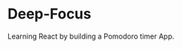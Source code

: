 # Deep-Focus
Learning React by building a Pomodoro timer App.
<!DOCTYPE html>
<html lang="en">
<head>
    <meta charset="UTF-8">
    <meta name="viewport" content="width=device-width, initial-scale=1.0">
    <title>FocusFlow - Fixed Pomodoro Timer</title>
    <script src="https://cdn.tailwindcss.com"></script>
    <link rel="stylesheet" href="https://cdnjs.cloudflare.com/ajax/libs/font-awesome/6.4.0/css/all.min.css">
    <script>
        tailwind.config = {
            darkMode: 'class',
            theme: {
                extend: {
                    colors: {
                        'pomodoro-red': '#e74c3c',
                        'pomodoro-green': '#2ecc71',
                        'pomodoro-blue': '#3498db'
                    },
                    animation: {
                        'fade-in': 'fadeIn 0.3s ease-in-out',
                        'slide-up': 'slideUp 0.3s ease-out'
                    },
                    keyframes: {
                        fadeIn: {
                            '0%': { opacity: 0 },
                            '100%': { opacity: 1 }
                        },
                        slideUp: {
                            '0%': { transform: 'translateY(20px)', opacity: 0 },
                            '100%': { transform: 'translateY(0)', opacity: 1 }
                        }
                    }
                }
            }
        }
    </script>
    <style>
        @import url('https://fonts.googleapis.com/css2?family=Inter:wght@300;400;500;600;700&display=swap');
        
        body {
            font-family: 'Inter', sans-serif;
            transition: background-color 0.3s, color 0.3s;
        }
        
        .tab-content {
            display: none;
            animation: fade-in 0.3s ease-in-out;
        }
        
        .tab-content.active {
            display: block;
        }
        
        .progress-ring__circle {
            transition: stroke-dashoffset 0.35s;
            transform: rotate(-90deg);
            transform-origin: 50% 50%;
        }
        
        .modal {
            transition: opacity 0.3s ease, transform 0.3s ease;
        }
        
        .modal-hidden {
            opacity: 0;
            transform: translateY(20px);
            pointer-events: none;
        }
        
        .session-item:hover, .task-item:hover {
            transform: translateY(-2px);
            box-shadow: 0 10px 15px -3px rgba(0, 0, 0, 0.1);
        }
        
        @keyframes pulse {
            0% { transform: scale(1); }
            50% { transform: scale(1.05); }
            100% { transform: scale(1); }
        }
        
        .pulse {
            animation: pulse 2s infinite;
        }
        
        .dark .nav-link.active {
            border-color: #f8fafc;
        }
    </style>
</head>
<body class="min-h-screen bg-gray-50 dark:bg-gray-900">
    <!-- Navigation -->
    <nav class="bg-white dark:bg-gray-800 shadow-sm">
        <div class="max-w-7xl mx-auto px-4 sm:px-6 lg:px-8">
            <div class="flex justify-between h-16">
                <div class="flex items-center">
                    <div class="flex-shrink-0 flex items-center">
                        <i class="fas fa-clock text-indigo-600 dark:text-indigo-400 text-2xl mr-2"></i>
                        <span class="text-xl font-bold text-gray-900 dark:text-white">FocusFlow</span>
                    </div>
                </div>
                <div class="hidden md:ml-6 md:flex md:items-center md:space-x-8">
                    <a href="#timer" class="nav-link active text-gray-900 dark:text-white inline-flex items-center px-1 pt-1 border-b-2 border-indigo-500 text-sm font-medium" data-tab="timer">
                        Timer
                    </a>
                    <a href="#progress" class="nav-link text-gray-500 hover:text-gray-700 dark:text-gray-300 dark:hover:text-gray-100 inline-flex items-center px-1 pt-1 border-b-2 border-transparent hover:border-gray-300 text-sm font-medium" data-tab="progress">
                        Progress
                    </a>
                </div>
                <div class="flex items-center">
                    <button id="darkModeToggle" class="p-2 rounded-full hover:bg-gray-100 dark:hover:bg-gray-700 mr-3">
                        <i id="darkModeIcon" class="fas fa-moon text-gray-600 dark:text-yellow-300"></i>
                    </button>
                    <button id="settingsBtn" class="p-2 rounded-full hover:bg-gray-100 dark:hover:bg-gray-700">
                        <i class="fas fa-cog text-gray-500 dark:text-gray-300"></i>
                    </button>
                </div>
            </div>
        </div>
    </nav>

    <!-- Main Content -->
    <main class="max-w-7xl mx-auto px-4 sm:px-6 lg:px-8 py-8">
        <!-- Timer Tab -->
        <div id="timer-tab" class="tab-content active">
            <div class="flex flex-col md:flex-row gap-8">
                <!-- Timer Section -->
                <div class="w-full md:w-2/3 bg-white dark:bg-gray-800 rounded-xl shadow-sm p-6">
                    <div class="flex justify-between items-center mb-6">
                        <h2 class="text-2xl font-bold text-gray-900 dark:text-white">Pomodoro Timer</h2>
                        <div class="flex space-x-2">
                            <button id="statsBtn" class="p-2 rounded-full hover:bg-gray-100 dark:hover:bg-gray-700">
                                <i class="fas fa-chart-line text-gray-500 dark:text-gray-300"></i>
                            </button>
                        </div>
                    </div>
                    
                    <!-- Timer Modes -->
                    <div class="flex justify-center mb-8">
                        <div class="inline-flex rounded-md shadow-sm" role="group">
                            <button type="button" data-mode="pomodoro" class="mode-btn px-4 py-2 text-sm font-medium rounded-l-lg border border-gray-200 dark:border-gray-600 bg-indigo-600 text-white">
                                Focus
                            </button>
                            <button type="button" data-mode="shortBreak" class="mode-btn px-4 py-2 text-sm font-medium border-t border-b border-gray-200 dark:border-gray-600 bg-white dark:bg-gray-700 text-gray-700 dark:text-white hover:bg-gray-50 dark:hover:bg-gray-600">
                                Short Break
                            </button>
                            <button type="button" data-mode="longBreak" class="mode-btn px-4 py-2 text-sm font-medium rounded-r-lg border border-gray-200 dark:border-gray-600 bg-white dark:bg-gray-700 text-gray-700 dark:text-white hover:bg-gray-50 dark:hover:bg-gray-600">
                                Long Break
                            </button>
                        </div>
                    </div>
                    
                    <!-- Circular Timer -->
                    <div class="flex justify-center mb-8">
                        <div class="relative w-64 h-64">
                            <svg class="w-full h-full" viewBox="0 0 100 100">
                                <circle class="text-gray-200 dark:text-gray-700" stroke-width="8" stroke="currentColor" fill="transparent" r="40" cx="50" cy="50" />
                                <circle id="progress-circle" class="progress-ring__circle text-indigo-600" stroke-width="8" stroke-linecap="round" stroke="currentColor" fill="transparent" r="40" cx="50" cy="50" />
                            </svg>
                            <div class="absolute inset-0 flex flex-col items-center justify-center">
                                <span id="time-display" class="text-4xl font-bold text-gray-800 dark:text-white">50:00</span>
                                <span id="timer-label" class="text-lg text-gray-500 dark:text-gray-300 mt-2">Focus Time</span>
                            </div>
                        </div>
                    </div>
                    
                    <!-- Timer Controls -->
                    <div class="flex justify-center space-x-4 timer-controls">
                        <button id="startBtn" class="px-6 py-3 bg-indigo-600 text-white font-medium rounded-lg shadow-sm hover:bg-indigo-700 focus:outline-none focus:ring-2 focus:ring-offset-2 focus:ring-indigo-500">
                            <i class="fas fa-play mr-2"></i> Start
                        </button>
                        <button id="pauseBtn" disabled class="px-6 py-3 bg-gray-200 dark:bg-gray-700 text-gray-600 dark:text-gray-300 font-medium rounded-lg shadow-sm focus:outline-none">
                            <i class="fas fa-pause mr-2"></i> Pause
                        </button>
                        <button id="resetBtn" class="px-6 py-3 bg-white dark:bg-gray-700 border border-gray-300 dark:border-gray-600 text-gray-700 dark:text-white font-medium rounded-lg shadow-sm hover:bg-gray-50 dark:hover:bg-gray-600 focus:outline-none focus:ring-2 focus:ring-offset-2 focus:ring-indigo-500">
                            <i class="fas fa-redo mr-2"></i> Reset
                        </button>
                    </div>
                    
                    <!-- Task Input -->
                    <div class="mt-8">
                        <label for="task-input" class="block text-sm font-medium text-gray-700 dark:text-gray-300 mb-2">Current Task</label>
                        <div class="flex">
                            <input type="text" id="task-input" class="flex-1 min-w-0 block w-full px-3 py-2 rounded-l-md border border-gray-300 dark:border-gray-600 focus:outline-none focus:ring-indigo-500 focus:border-indigo-500 sm:text-sm dark:bg-gray-700 dark:text-white" placeholder="What are you working on?">
                            <button id="add-task-btn" class="inline-flex items-center px-4 py-2 border border-transparent text-sm font-medium rounded-r-md text-white bg-indigo-600 hover:bg-indigo-700 focus:outline-none focus:ring-2 focus:ring-offset-2 focus:ring-indigo-500">
                                Add
                            </button>
                        </div>
                    </div>
                    
                    <!-- Current Task Display -->
                    <div id="current-task-container" class="mt-4">
                        <div class="flex items-center justify-between bg-indigo-50 dark:bg-indigo-900/30 p-3 rounded-lg">
                            <div class="flex items-center">
                                <i class="fas fa-check-circle text-indigo-600 dark:text-indigo-400 mr-3"></i>
                                <span id="current-task-text" class="font-medium dark:text-white">Working on project presentation</span>
                            </div>
                            <button id="clear-task-btn" class="text-gray-500 hover:text-gray-700 dark:text-gray-300 dark:hover:text-gray-100">
                                <i class="fas fa-times"></i>
                            </button>
                        </div>
                    </div>
                </div>
                
                <!-- Stats and Sessions Section -->
                <div class="w-full md:w-1/3">
                    <div class="bg-white dark:bg-gray-800 rounded-xl shadow-sm p-6 mb-6">
                        <div class="flex justify-between items-center mb-4">
                            <h3 class="text-lg font-medium text-gray-900 dark:text-white">Today's Progress</h3>
                        </div>
                        <div class="grid grid-cols-3 gap-4 text-center">
                            <div class="bg-indigo-50 dark:bg-indigo-900/30 p-3 rounded-lg relative">
                                <button id="edit-pomodoros" class="absolute top-2 right-2 text-gray-500 hover:text-indigo-600 dark:text-gray-300 dark:hover:text-indigo-400">
                                    <i class="fas fa-edit text-xs"></i>
                                </button>
                                <p class="text-sm text-indigo-600 dark:text-indigo-400 font-medium">Pomodoros</p>
                                <p id="today-pomodoros" class="text-2xl font-bold text-gray-800 dark:text-white">2</p>
                            </div>
                            <div class="bg-blue-50 dark:bg-blue-900/30 p-3 rounded-lg">
                                <p class="text-sm text-blue-600 dark:text-blue-400 font-medium">Focus Time</p>
                                <p id="today-focus-time" class="text-2xl font-bold text-gray-800 dark:text-white">75m</p>
                            </div>
                            <div class="bg-green-50 dark:bg-green-900/30 p-3 rounded-lg">
                                <p class="text-sm text-green-600 dark:text-green-400 font-medium">Tasks</p>
                                <p id="today-tasks" class="text-2xl font-bold text-gray-800 dark:text-white">1</p>
                            </div>
                        </div>
                    </div>
                    
                    <div class="bg-white dark:bg-gray-800 rounded-xl shadow-sm p-6">
                        <div class="flex justify-between items-center mb-4">
                            <h3 class="text-lg font-medium text-gray-900 dark:text-white">Recent Sessions</h3>
                            <button id="view-all-sessions" class="text-sm text-indigo-600 hover:text-indigo-800 dark:text-indigo-400 dark:hover:text-indigo-300">View All</button>
                        </div>
                        <div id="sessions-list" class="space-y-3">
                            <div class="session-item bg-gray-50 dark:bg-gray-700 p-3 rounded-lg">
                                <div class="flex items-center">
                                    <div class="flex-shrink-0">
                                        <div class="h-8 w-8 rounded-full bg-indigo-100 dark:bg-indigo-900 flex items-center justify-center">
                                            <i class="fas fa-check text-indigo-600 dark:text-indigo-400"></i>
                                        </div>
                                    </div>
                                    <div class="ml-3">
                                        <p class="text-sm font-medium text-gray-900 dark:text-white">Working on project presentation</p>
                                        <p class="text-xs text-gray-500 dark:text-gray-400">8/30/2025 • 50 min</p>
                                    </div>
                                </div>
                            </div>
                            <div class="session-item bg-gray-50 dark:bg-gray-700 p-3 rounded-lg">
                                <div class="flex items-center">
                                    <div class="flex-shrink-0">
                                        <div class="h-8 w-8 rounded-full bg-indigo-100 dark:bg-indigo-900 flex items-center justify-center">
                                            <i class="fas fa-check text-indigo-600 dark:text-indigo-400"></i>
                                        </div>
                                    </div>
                                    <div class="ml-3">
                                        <p class="text-sm font-medium text-gray-900 dark:text-white">Working on project presentation</p>
                                        <p class="text-xs text-gray-500 dark:text-gray-400">8/30/2025 • 25 min</p>
                                    </div>
                                </div>
                            </div>
                        </div>
                    </div>
                </div>
            </div>
        </div>
        
        <!-- Progress Tab -->
        <div id="progress-tab" class="tab-content">
            <div class="bg-white dark:bg-gray-800 rounded-xl shadow-sm p-6 mb-6">
                <div class="flex justify-between items-center mb-6">
                    <h2 class="text-2xl font-bold text-gray-900 dark:text-white">Progress Dashboard</h2>
                    <div class="flex items-center">
                        <span class="mr-2 text-gray-600 dark:text-gray-300">Filter:</span>
                        <select class="bg-white dark:bg-gray-700 border border-gray-300 dark:border-gray-600 rounded-md px-3 py-1">
                            <option>Today</option>
                            <option>This Week</option>
                            <option>This Month</option>
                            <option>All Time</option>
                        </select>
                    </div>
                </div>
                
                <div class="grid grid-cols-1 md:grid-cols-3 gap-6 mb-8">
                    <div class="bg-indigo-50 dark:bg-indigo-900/20 p-6 rounded-xl">
                        <div class="flex justify-between items-start">
                            <div>
                                <h3 class="text-lg font-medium text-indigo-600 dark:text-indigo-400">Pomodoros Completed</h3>
                                <p class="text-4xl font-bold text-gray-800 dark:text-white mt-2">24</p>
                            </div>
                            <div class="bg-indigo-100 dark:bg-indigo-800/30 p-3 rounded-full">
                                <i class="fas fa-check-circle text-indigo-600 dark:text-indigo-400 text-xl"></i>
                            </div>
                        </div>
                        <div class="mt-4">
                            <div class="flex justify-between text-sm text-gray-600 dark:text-gray-300 mb-1">
                                <span>This Week</span>
                                <span>+18%</span>
                            </div>
                            <div class="w-full bg-gray-200 dark:bg-gray-700 rounded-full h-2">
                                <div class="bg-indigo-600 h-2 rounded-full" style="width: 75%"></div>
                            </div>
                        </div>
                    </div>
                    
                    <div class="bg-blue-50 dark:bg-blue-900/20 p-6 rounded-xl">
                        <div class="flex justify-between items-start">
                            <div>
                                <h3 class="text-lg font-medium text-blue-600 dark:text-blue-400">Total Focus Time</h3>
                                <p class="text-4xl font-bold text-gray-800 dark:text-white mt-2">18h 45m</p>
                            </div>
                            <div class="bg-blue-100 dark:bg-blue-800/30 p-3 rounded-full">
                                <i class="fas fa-clock text-blue-600 dark:text-blue-400 text-xl"></i>
                            </div>
                        </div>
                        <div class="mt-4">
                            <div class="flex justify-between text-sm text-gray-600 dark:text-gray-300 mb-1">
                                <span>This Week</span>
                                <span>+22%</span>
                            </div>
                            <div class="w-full bg-gray-200 dark:bg-gray-700 rounded-full h-2">
                                <div class="bg-blue-600 h-2 rounded-full" style="width: 65%"></div>
                            </div>
                        </div>
                    </div>
                    
                    <div class="bg-green-50 dark:bg-green-900/20 p-6 rounded-xl">
                        <div class="flex justify-between items-start">
                            <div>
                                <h3 class="text-lg font-medium text-green-600 dark:text-green-400">Tasks Completed</h3>
                                <p class="text-4xl font-bold text-gray-800 dark:text-white mt-2">15</p>
                            </div>
                            <div class="bg-green-100 dark:bg-green-800/30 p-3 rounded-full">
                                <i class="fas fa-tasks text-green-600 dark:text-green-400 text-xl"></i>
                            </div>
                        </div>
                        <div class="mt-4">
                            <div class="flex justify-between text-sm text-gray-600 dark:text-gray-300 mb-1">
                                <span>This Week</span>
                                <span>+12%</span>
                            </div>
                            <div class="w-full bg-gray-200 dark:bg-gray-700 rounded-full h-2">
                                <div class="bg-green-600 h-2 rounded-full" style="width: 50%"></div>
                            </div>
                        </div>
                    </div>
                </div>
                
                <div class="grid grid-cols-1 lg:grid-cols-2 gap-6">
                    <div class="bg-white dark:bg-gray-700 p-6 rounded-xl shadow">
                        <h3 class="text-lg font-medium text-gray-900 dark:text-white mb-4">Daily Pomodoro Trend</h3>
                        <div class="h-64 flex items-end space-x-2">
                            <div class="flex-1 flex flex-col items-center">
                                <div class="bg-indigo-600 w-full rounded-t-md" style="height: 80%"></div>
                                <span class="mt-2 text-sm text-gray-600 dark:text-gray-300">Mon</span>
                            </div>
                            <div class="flex-1 flex flex-col items-center">
                                <div class="bg-indigo-600 w-full rounded-t-md" style="height: 65%"></div>
                                <span class="mt-2 text-sm text-gray-600 dark:text-gray-300">Tue</span>
                            </div>
                            <div class="flex-1 flex flex-col items-center">
                                <div class="bg-indigo-600 w-full rounded-t-md" style="height: 90%"></div>
                                <span class="mt-2 text-sm text-gray-600 dark:text-gray-300">Wed</span>
                            </div>
                            <div class="flex-1 flex flex-col items-center">
                                <div class="bg-indigo-600 w-full rounded-t-md" style="height: 75%"></div>
                                <span class="mt-2 text-sm text-gray-600 dark:text-gray-300">Thu</span>
                            </div>
                            <div class="flex-1 flex flex-col items-center">
                                <div class="bg-indigo-600 w-full rounded-t-md" style="height: 95%"></div>
                                <span class="mt-2 text-sm text-gray-600 dark:text-gray-300">Fri</span>
                            </div>
                            <div class="flex-1 flex flex-col items-center">
                                <div class="bg-indigo-600 w-full rounded-t-md" style="height: 50%"></div>
                                <span class="mt-2 text-sm text-gray-600 dark:text-gray-300">Sat</span>
                            </div>
                            <div class="flex-1 flex flex-col items-center">
                                <div class="bg-indigo-600 w-full rounded-t-md" style="height: 30%"></div>
                                <span class="mt-2 text-sm text-gray-600 dark:text-gray-300">Sun</span>
                            </div>
                        </div>
                    </div>
                    
                    <div class="bg-white dark:bg-gray-700 p-6 rounded-xl shadow">
                        <div class="flex justify-between items-center mb-4">
                            <h3 class="text-lg font-medium text-gray-900 dark:text-white">Recent Activity</h3>
                            <button class="text-sm text-indigo-600 hover:text-indigo-800 dark:text-indigo-400 dark:hover:text-indigo-300">View All</button>
                        </div>
                        <div class="space-y-4">
                            <div class="flex items-start">
                                <div class="bg-indigo-100 dark:bg-indigo-800/30 p-2 rounded-full mr-3">
                                    <i class="fas fa-check-circle text-indigo-600 dark:text-indigo-400"></i>
                                </div>
                                <div>
                                    <p class="font-medium text-gray-900 dark:text-white">Completed Focus Session</p>
                                    <p class="text-sm text-gray-600 dark:text-gray-300">Project Presentation - 50 min</p>
                                    <p class="text-xs text-gray-500 dark:text-gray-400 mt-1">Today at 10:30 AM</p>
                                </div>
                            </div>
                            <div class="flex items-start">
                                <div class="bg-green-100 dark:bg-green-800/30 p-2 rounded-full mr-3">
                                    <i class="fas fa-tasks text-green-600 dark:text-green-400"></i>
                                </div>
                                <div>
                                    <p class="font-medium text-gray-900 dark:text-white">Task Completed</p>
                                    <p class="text-sm text-gray-600 dark:text-gray-300">Create presentation slides</p>
                                    <p class="text-xs text-gray-500 dark:text-gray-400 mt-1">Today at 9:45 AM</p>
                                </div>
                            </div>
                            <div class="flex items-start">
                                <div class="bg-blue-100 dark:bg-blue-800/30 p-2 rounded-full mr-3">
                                    <i class="fas fa-clock text-blue-600 dark:text-blue-400"></i>
                                </div>
                                <div>
                                    <p class="font-medium text-gray-900 dark:text-white">Started Focus Session</p>
                                    <p class="text-sm text-gray-600 dark:text-gray-300">Project Presentation</p>
                                    <p class="text-xs text-gray-500 dark:text-gray-400 mt-1">Today at 9:30 AM</p>
                                </div>
                            </div>
                            <div class="flex items-start">
                                <div class="bg-indigo-100 dark:bg-indigo-800/30 p-2 rounded-full mr-3">
                                    <i class="fas fa-plus text-indigo-600 dark:text-indigo-400"></i>
                                </div>
                                <div>
                                    <p class="font-medium text-gray-900 dark:text-white">Task Added</p>
                                    <p class="text-sm text-gray-600 dark:text-gray-300">Create presentation slides</p>
                                    <p class="text-xs text-gray-500 dark:text-gray-400 mt-1">Today at 9:15 AM</p>
                                </div>
                            </div>
                        </div>
                    </div>
                </div>
            </div>
        </div>
    </main>
    
    <!-- Settings Modal -->
    <div id="settingsModal" class="modal fixed inset-0 z-10 overflow-y-auto hidden">
        <div class="flex items-center justify-center min-h-screen pt-4 px-4 pb-20 text-center sm:block sm:p-0">
            <div class="fixed inset-0 transition-opacity" aria-hidden="true">
                <div class="absolute inset-0 bg-gray-500 opacity-75"></div>
            </div>
            <span class="hidden sm:inline-block sm:align-middle sm:h-screen" aria-hidden="true">&#8203;</span>
            <div class="inline-block align-bottom bg-white dark:bg-gray-800 rounded-lg text-left overflow-hidden shadow-xl transform transition-all sm:my-8 sm:align-middle sm:max-w-lg sm:w-full">
                <div class="bg-white dark:bg-gray-800 px-4 pt-5 pb-4 sm:p-6 sm:pb-4">
                    <div class="flex justify-between items-center mb-4">
                        <h3 class="text-lg leading-6 font-medium text-gray-900 dark:text-white">Timer Settings</h3>
                        <button id="closeSettings" class="text-gray-400 hover:text-gray-500 dark:text-gray-300 dark:hover:text-gray-200">
                            <i class="fas fa-times"></i>
                        </button>
                    </div>
                    <div class="space-y-4">
                        <div>
                            <label for="pomodoro-time" class="block text-sm font-medium text-gray-700 dark:text-gray-300">Focus Time (minutes)</label>
                            <input type="number" id="pomodoro-time" min="1" max="120" value="50" class="mt-1 block w-full rounded-md border-gray-300 shadow-sm focus:border-indigo-500 focus:ring-indigo-500 sm:text-sm dark:bg-gray-700 dark:text-white dark:border-gray-600">
                        </div>
                        <div>
                            <label for="short-break-time" class="block text-sm font-medium text-gray-700 dark:text-gray-300">Short Break (minutes)</label>
                            <input type="number" id="short-break-time" min="1" max="30" value="5" class="mt-1 block w-full rounded-md border-gray-300 shadow-sm focus:border-indigo-500 focus:ring-indigo-500 sm:text-sm dark:bg-gray-700 dark:text-white dark:border-gray-600">
                        </div>
                        <div>
                            <label for="long-break-time" class="block text-sm font-medium text-gray-700 dark:text-gray-300">Long Break (minutes)</label>
                            <input type="number" id="long-break-time" min="1" max="60" value="20" class="mt-1 block w-full rounded-md border-gray-300 shadow-sm focus:border-indigo-500 focus:ring-indigo-500 sm:text-sm dark:bg-gray-700 dark:text-white dark:border-gray-600">
                        </div>
                        <div>
                            <label for="pomodoros-before-long-break" class="block text-sm font-medium text-gray-700 dark:text-gray-300">Pomodoros before long break</label>
                            <input type="number" id="pomodoros-before-long-break" min="1" max="10" value="4" class="mt-1 block w-full rounded-md border-gray-300 shadow-sm focus:border-indigo-500 focus:ring-indigo-500 sm:text-sm dark:bg-gray-700 dark:text-white dark:border-gray-600">
                        </div>
                        <div class="flex items-start">
                            <div class="flex items-center h-5">
                                <input id="auto-start-breaks" type="checkbox" class="focus:ring-indigo-500 h-4 w-4 text-indigo-600 border-gray-300 rounded dark:bg-gray-700 dark:border-gray-600">
                            </div>
                            <div class="ml-3 text-sm">
                                <label for="auto-start-breaks" class="font-medium text-gray-700 dark:text-gray-300">Auto-start breaks</label>
                                <p class="text-gray-500 dark:text-gray-400">Timer automatically switches to break when focus time ends</p>
                            </div>
                        </div>
                        <div class="flex items-start">
                            <div class="flex items-center h-5">
                                <input id="auto-start-pomodoros" type="checkbox" class="focus:ring-indigo-500 h-4 w-4 text-indigo-600 border-gray-300 rounded dark:bg-gray-700 dark:border-gray-600">
                            </div>
                            <div class="ml-3 text-sm">
                                <label for="auto-start-pomodoros" class="font-medium text-gray-700 dark:text-gray-300">Auto-start focus</label>
                                <p class="text-gray-500 dark:text-gray-400">Timer automatically switches to focus when break ends</p>
                            </div>
                        </div>
                    </div>
                </div>
                <div class="bg-gray-50 dark:bg-gray-700 px-4 py-3 sm:px-6 sm:flex sm:flex-row-reverse">
                    <button id="saveSettingsBtn" type="button" class="w-full inline-flex justify-center rounded-md border border-transparent shadow-sm px-4 py-2 bg-indigo-600 text-base font-medium text-white hover:bg-indigo-700 focus:outline-none focus:ring-2 focus:ring-offset-2 focus:ring-indigo-500 sm:ml-3 sm:w-auto sm:text-sm">
                        Save Settings
                    </button>
                    <button id="cancelSettings" type="button" class="mt-3 w-full inline-flex justify-center rounded-md border border-gray-300 shadow-sm px-4 py-2 bg-white dark:bg-gray-600 dark:text-white text-base font-medium text-gray-700 hover:bg-gray-50 focus:outline-none focus:ring-2 focus:ring-offset-2 focus:ring-indigo-500 sm:mt-0 sm:ml-3 sm:w-auto sm:text-sm">
                        Cancel
                    </button>
                </div>
            </div>
        </div>
    </div>
    
    <!-- Pomodoro Edit Modal -->
    <div id="pomodoroEditModal" class="modal fixed inset-0 z-10 overflow-y-auto hidden">
        <div class="flex items-center justify-center min-h-screen pt-4 px-4 pb-20 text-center sm:block sm:p-0">
            <div class="fixed inset-0 transition-opacity" aria-hidden="true">
                <div class="absolute inset-0 bg-gray-500 opacity-75"></div>
            </div>
            <span class="hidden sm:inline-block sm:align-middle sm:h-screen" aria-hidden="true">&#8203;</span>
            <div class="inline-block align-bottom bg-white dark:bg-gray-800 rounded-lg text-left overflow-hidden shadow-xl transform transition-all sm:my-8 sm:align-middle sm:max-w-sm sm:w-full">
                <div class="bg-white dark:bg-gray-800 px-4 pt-5 pb-4 sm:p-6 sm:pb-4">
                    <div class="flex justify-between items-center mb-4">
                        <h3 class="text-lg leading-6 font-medium text-gray-900 dark:text-white">Edit Pomodoros</h3>
                        <button id="closePomodoroEdit" class="text-gray-400 hover:text-gray-500 dark:text-gray-300 dark:hover:text-gray-200">
                            <i class="fas fa-times"></i>
                        </button>
                    </div>
                    <div class="mb-6">
                        <p class="text-sm text-gray-600 dark:text-gray-300 mb-4">
                            Set how many Pomodoro sessions you want to complete before taking a long break.
                        </p>
                        <div class="flex items-center justify-center">
                            <button id="decrement-pomodoros" class="bg-gray-200 dark:bg-gray-700 text-gray-700 dark:text-white rounded-l-lg px-4 py-2">
                                <i class="fas fa-minus"></i>
                            </button>
                            <input type="number" id="pomodoro-count-input" min="1" max="10" value="4" class="w-16 text-center border-t border-b border-gray-300 dark:border-gray-600 py-2 bg-white dark:bg-gray-700 text-gray-900 dark:text-white">
                            <button id="increment-pomodoros" class="bg-gray-200 dark:bg-gray-700 text-gray-700 dark:text-white rounded-r-lg px-4 py-2">
                                <i class="fas fa-plus"></i>
                            </button>
                        </div>
                        <p class="text-xs text-gray-500 dark:text-gray-400 mt-2 text-center">Minimum: 1, Maximum: 10</p>
                    </div>
                </div>
                <div class="bg-gray-50 dark:bg-gray-700 px-4 py-3 sm:px-6 sm:flex sm:flex-row-reverse">
                    <button id="savePomodoroCount" type="button" class="w-full inline-flex justify-center rounded-md border border-transparent shadow-sm px-4 py-2 bg-indigo-600 text-base font-medium text-white hover:bg-indigo-700 focus:outline-none focus:ring-2 focus:ring-offset-2 focus:ring-indigo-500 sm:ml-3 sm:w-auto sm:text-sm">
                        Save Changes
                    </button>
                    <button id="cancelPomodoroEdit" type="button" class="mt-3 w-full inline-flex justify-center rounded-md border border-gray-300 shadow-sm px-4 py-2 bg-white dark:bg-gray-600 dark:text-white text-base font-medium text-gray-700 hover:bg-gray-50 focus:outline-none focus:ring-2 focus:ring-offset-2 focus:ring-indigo-500 sm:mt-0 sm:ml-3 sm:w-auto sm:text-sm">
                        Cancel
                    </button>
                </div>
            </div>
        </div>
    </div>
    
    <!-- Notification -->
    <div id="notification" class="fixed bottom-4 right-4 hidden">
        <div class="bg-green-500 text-white px-4 py-3 rounded-lg shadow-lg flex items-center">
            <i class="fas fa-check-circle mr-2"></i>
            <span id="notification-message">Timer completed successfully!</span>
            <button id="close-notification" class="ml-4 text-white hover:text-gray-200">
                <i class="fas fa-times"></i>
            </button>
        </div>
    </div>
    
    <script>
        // DOM Elements
        const timerDisplay = document.getElementById('time-display');
        const timerLabel = document.getElementById('timer-label');
        const progressCircle = document.getElementById('progress-circle');
        const startBtn = document.getElementById('startBtn');
        const pauseBtn = document.getElementById('pauseBtn');
        const resetBtn = document.getElementById('resetBtn');
        const modeBtns = document.querySelectorAll('.mode-btn');
        const taskInput = document.getElementById('task-input');
        const addTaskBtn = document.getElementById('add-task-btn');
        const currentTaskContainer = document.getElementById('current-task-container');
        const currentTaskText = document.getElementById('current-task-text');
        const clearTaskBtn = document.getElementById('clear-task-btn');
        const todayPomodoros = document.getElementById('today-pomodoros');
        const todayFocusTime = document.getElementById('today-focus-time');
        const todayTasks = document.getElementById('today-tasks');
        const sessionsList = document.getElementById('sessions-list');
        const darkModeToggle = document.getElementById('darkModeToggle');
        const darkModeIcon = document.getElementById('darkModeIcon');
        const editPomodorosBtn = document.getElementById('edit-pomodoros');
        const pomodoroEditModal = document.getElementById('pomodoroEditModal');
        const closePomodoroEdit = document.getElementById('closePomodoroEdit');
        const cancelPomodoroEdit = document.getElementById('cancelPomodoroEdit');
        const pomodoroCountInput = document.getElementById('pomodoro-count-input');
        const decrementPomodoros = document.getElementById('decrement-pomodoros');
        const incrementPomodoros = document.getElementById('increment-pomodoros');
        const savePomodoroCount = document.getElementById('savePomodoroCount');
        
        // Modal elements
        const settingsModal = document.getElementById('settingsModal');
        const settingsBtn = document.getElementById('settingsBtn');
        const closeSettings = document.getElementById('closeSettings');
        const saveSettingsBtn = document.getElementById('saveSettingsBtn');
        const cancelSettings = document.getElementById('cancelSettings');
        
        // Tab navigation elements
        const navLinks = document.querySelectorAll('.nav-link');
        const timerTab = document.getElementById('timer-tab');
        const progressTab = document.getElementById('progress-tab');
        
        // Timer variables
        let timer;
        let timeLeft = 0;
        let totalTime = 50 * 60; // 50 minutes in seconds
        let isRunning = false;
        let currentMode = 'pomodoro';
        let pomodoroCount = 2;
        
        // Settings
        let settings = {
            pomodoroTime: 50,
            shortBreakTime: 5,
            longBreakTime: 20,
            pomodorosBeforeLongBreak: 4,
            autoStartBreaks: true,
            autoStartPomodoros: false,
            darkMode: false
        };
        
        // Initialize the app
        function init() {
            loadSettings();
            setupEventListeners();
            updateTimerDisplay();
            updateProgressCircle();
            applyDarkMode();
            
            // Initialize tabs
            switchTab('timer');
        }
        
        // Load settings from localStorage
        function loadSettings() {
            const savedSettings = localStorage.getItem('pomodoroSettings');
            if (savedSettings) {
                settings = JSON.parse(savedSettings);
                document.getElementById('pomodoro-time').value = settings.pomodoroTime;
                document.getElementById('short-break-time').value = settings.shortBreakTime;
                document.getElementById('long-break-time').value = settings.longBreakTime;
                document.getElementById('pomodoros-before-long-break').value = settings.pomodorosBeforeLongBreak;
                document.getElementById('auto-start-breaks').checked = settings.autoStartBreaks;
                document.getElementById('auto-start-pomodoros').checked = settings.autoStartPomodoros;
                
                // Set dark mode if enabled
                if (settings.darkMode) {
                    document.documentElement.classList.add('dark');
                    darkModeIcon.classList.remove('fa-moon');
                    darkModeIcon.classList.add('fa-sun');
                }
            }
        }
        
        // Save settings to localStorage
        function saveSettingsToStorage() {
            localStorage.setItem('pomodoroSettings', JSON.stringify(settings));
        }
        
        // Set up event listeners
        function setupEventListeners() {
            // Timer controls
            startBtn.addEventListener('click', startTimer);
            pauseBtn.addEventListener('click', pauseTimer);
            resetBtn.addEventListener('click', resetTimer);
            
            // Mode buttons
            modeBtns.forEach(btn => {
                btn.addEventListener('click', () => switchMode(btn.dataset.mode));
            });
            
            // Task management
            addTaskBtn.addEventListener('click', addTask);
            clearTaskBtn.addEventListener('click', clearTask);
            taskInput.addEventListener('keypress', (e) => {
                if (e.key === 'Enter') addTask();
            });
            
            // Settings modal
            settingsBtn.addEventListener('click', openSettingsModal);
            closeSettings.addEventListener('click', closeSettingsModal);
            saveSettingsBtn.addEventListener('click', saveSettingsHandler);
            cancelSettings.addEventListener('click', closeSettingsModal);
            
            // Dark mode toggle
            darkModeToggle.addEventListener('click', toggleDarkMode);
            
            // Pomodoro count edit
            editPomodorosBtn.addEventListener('click', openPomodoroEditModal);
            closePomodoroEdit.addEventListener('click', closePomodoroEditModal);
            cancelPomodoroEdit.addEventListener('click', closePomodoroEditModal);
            decrementPomodoros.addEventListener('click', () => {
                let value = parseInt(pomodoroCountInput.value);
                if (value > 1) {
                    pomodoroCountInput.value = value - 1;
                }
            });
            incrementPomodoros.addEventListener('click', () => {
                let value = parseInt(pomodoroCountInput.value);
                if (value < 10) {
                    pomodoroCountInput.value = value + 1;
                }
            });
            savePomodoroCount.addEventListener('click', savePomodoroCountHandler);
            
            // Tab navigation
            navLinks.forEach(link => {
                link.addEventListener('click', (e) => {
                    e.preventDefault();
                    const tab = link.dataset.tab;
                    switchTab(tab);
                });
            });
        }
        
        // Tab switching function
        function switchTab(tabName) {
            // Update UI
            navLinks.forEach(link => {
                if (link.dataset.tab === tabName) {
                    link.classList.add('active');
                    link.classList.remove('text-gray-500');
                    link.classList.add('text-gray-900', 'dark:text-white');
                    link.classList.remove('border-transparent');
                    link.classList.add('border-indigo-500');
                } else {
                    link.classList.remove('active');
                    link.classList.add('text-gray-500', 'dark:text-gray-300');
                    link.classList.remove('text-gray-900', 'dark:text-white');
                    link.classList.add('border-transparent');
                    link.classList.remove('border-indigo-500');
                }
            });
            
            // Show active tab content
            if (tabName === 'timer') {
                timerTab.classList.add('active');
                progressTab.classList.remove('active');
            } else if (tabName === 'progress') {
                progressTab.classList.add('active');
                timerTab.classList.remove('active');
            }
        }
        
        // Timer functions
        function startTimer() {
            if (!isRunning) {
                isRunning = true;
                startBtn.disabled = true;
                pauseBtn.disabled = false;
                
                timer = setInterval(() => {
                    timeLeft--;
                    updateTimerDisplay();
                    updateProgressCircle();
                    
                    if (timeLeft <= 0) {
                        clearInterval(timer);
                        timerComplete();
                    }
                }, 1000);
            }
        }
        
        function pauseTimer() {
            if (isRunning) {
                clearInterval(timer);
                isRunning = false;
                startBtn.disabled = false;
                pauseBtn.disabled = true;
            }
        }
        
        function resetTimer() {
            clearInterval(timer);
            isRunning = false;
            startBtn.disabled = false;
            pauseBtn.disabled = true;
            
            switch (currentMode) {
                case 'pomodoro':
                    timeLeft = settings.pomodoroTime * 60;
                    break;
                case 'shortBreak':
                    timeLeft = settings.shortBreakTime * 60;
                    break;
                case 'longBreak':
                    timeLeft = settings.longBreakTime * 60;
                    break;
            }
            
            updateTimerDisplay();
            updateProgressCircle();
        }
        
        function timerComplete() {
            isRunning = false;
            startBtn.disabled = false;
            pauseBtn.disabled = true;
            
            // Add pulse animation
            timerDisplay.classList.add('pulse');
            
            // Show notification
            showNotification(`${currentMode === 'pomodoro' ? 'Focus session' : 'Break'} completed!`);
            
            // Log the session if it was a pomodoro
            if (currentMode === 'pomodoro') {
                pomodoroCount++;
                todayPomodoros.textContent = pomodoroCount;
                
                // Update focus time
                todayFocusTime.textContent = `${pomodoroCount * 25}m`;
            }
            
            // Remove pulse animation after 5 seconds
            setTimeout(() => {
                timerDisplay.classList.remove('pulse');
            }, 5000);
        }
        
        function switchMode(mode) {
            // Reset the current timer if running
            if (isRunning) {
                clearInterval(timer);
                isRunning = false;
            }
            
            // Update mode and UI
            currentMode = mode;
            updateActiveModeButton();
            
            // Set the appropriate time
            switch (mode) {
                case 'pomodoro':
                    timeLeft = settings.pomodoroTime * 60;
                    timerLabel.textContent = 'Focus Time';
                    break;
                case 'shortBreak':
                    timeLeft = settings.shortBreakTime * 60;
                    timerLabel.textContent = 'Short Break';
                    break;
                case 'longBreak':
                    timeLeft = settings.longBreakTime * 60;
                    timerLabel.textContent = 'Long Break';
                    break;
            }
            
            totalTime = timeLeft;
            updateTimerDisplay();
            updateProgressCircle();
            
            // Reset button states
            startBtn.disabled = false;
            pauseBtn.disabled = true;
        }
        
        function updateActiveModeButton() {
            modeBtns.forEach(btn => {
                if (btn.dataset.mode === currentMode) {
                    btn.classList.remove('bg-white', 'text-gray-700', 'hover:bg-gray-50', 'dark:bg-gray-700', 'dark:text-white', 'dark:hover:bg-gray-600');
                    btn.classList.add('bg-indigo-600', 'text-white');
                } else {
                    btn.classList.remove('bg-indigo-600', 'text-white');
                    btn.classList.add('bg-white', 'text-gray-700', 'hover:bg-gray-50', 'dark:bg-gray-700', 'dark:text-white', 'dark:hover:bg-gray-600');
                }
            });
        }
        
        function updateTimerDisplay() {
            const minutes = Math.floor(timeLeft / 60);
            const seconds = timeLeft % 60;
            timerDisplay.textContent = `${minutes.toString().padStart(2, '0')}:${seconds.toString().padStart(2, '0')}`;
        }
        
        function updateProgressCircle() {
            const circumference = 2 * Math.PI * 40;
            const offset = circumference - (timeLeft / totalTime) * circumference;
            progressCircle.style.strokeDasharray = circumference;
            progressCircle.style.strokeDashoffset = offset;
        }
        
        // Task management
        function addTask() {
            const task = taskInput.value.trim();
            if (task) {
                currentTaskText.textContent = task;
                taskInput.value = '';
                todayTasks.textContent = '1';
            }
        }
        
        function clearTask() {
            currentTaskText.textContent = 'No task selected';
            todayTasks.textContent = '0';
        }
        
        // Modal functions
        function openSettingsModal() {
            settingsModal.classList.remove('hidden');
            document.body.classList.add('overflow-hidden');
        }
        
        function closeSettingsModal() {
            settingsModal.classList.add('hidden');
            document.body.classList.remove('overflow-hidden');
        }
        
        function openPomodoroEditModal() {
            pomodoroCountInput.value = settings.pomodorosBeforeLongBreak;
            pomodoroEditModal.classList.remove('hidden');
            document.body.classList.add('overflow-hidden');
        }
        
        function closePomodoroEditModal() {
            pomodoroEditModal.classList.add('hidden');
            document.body.classList.remove('overflow-hidden');
        }
        
        // Settings functions
        function saveSettingsHandler() {
            settings.pomodoroTime = parseInt(document.getElementById('pomodoro-time').value);
            settings.shortBreakTime = parseInt(document.getElementById('short-break-time').value);
            settings.longBreakTime = parseInt(document.getElementById('long-break-time').value);
            settings.pomodorosBeforeLongBreak = parseInt(document.getElementById('pomodoros-before-long-break').value);
            settings.autoStartBreaks = document.getElementById('auto-start-breaks').checked;
            settings.autoStartPomodoros = document.getElementById('auto-start-pomodoros').checked;
            
            saveSettingsToStorage();
            closeSettingsModal();
            resetTimer(); // Apply new settings immediately
            
            showNotification('Settings saved successfully!');
        }
        
        function savePomodoroCountHandler() {
            const newCount = parseInt(pomodoroCountInput.value);
            if (newCount >= 1 && newCount <= 10) {
                settings.pomodorosBeforeLongBreak = newCount;
                document.getElementById('pomodoros-before-long-break').value = newCount;
                saveSettingsToStorage();
                closePomodoroEditModal();
                showNotification('Pomodoro count updated!');
            } else {
                showNotification('Please enter a value between 1 and 10', 'error');
            }
        }
        
        // Dark mode functions
        function toggleDarkMode() {
            settings.darkMode = !settings.darkMode;
            saveSettingsToStorage();
            applyDarkMode();
        }
        
        function applyDarkMode() {
            if (settings.darkMode) {
                document.documentElement.classList.add('dark');
                darkModeIcon.classList.remove('fa-moon');
                darkModeIcon.classList.add('fa-sun');
            } else {
                document.documentElement.classList.remove('dark');
                darkModeIcon.classList.remove('fa-sun');
                darkModeIcon.classList.add('fa-moon');
            }
        }
        
        // Notification functions
        function showNotification(message, type = 'success') {
            const notification = document.getElementById('notification');
            const notificationMessage = document.getElementById('notification-message');
            
            notificationMessage.textContent = message;
            
            // Set color based on type
            if (type === 'error') {
                notification.classList.remove('bg-green-500');
                notification.classList.add('bg-red-500');
            } else {
                notification.classList.remove('bg-red-500');
                notification.classList.add('bg-green-500');
            }
            
            notification.classList.remove('hidden');
            
            // Auto-hide after 5 seconds
            setTimeout(() => {
                notification.classList.add('hidden');
            }, 5000);
        }
        
        // Initialize the app
        document.addEventListener('DOMContentLoaded', init);
    </script>
</body>
</html>
